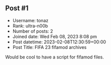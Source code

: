 ## Post #1
- Username: tonaz
- Rank: ultra-n00b
- Number of posts: 2
- Joined date: Wed Feb 08, 2023 8:08 pm
- Post datetime: 2023-02-08T12:30:59+00:00
- Post Title: FIFA 23 fifamod archives

Would be cool to have a script for fifamod files.
